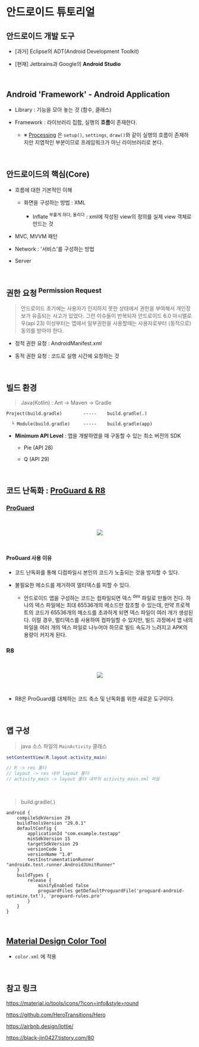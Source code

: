 # 안드로이드 튜토리얼

## 안드로이드 개발 도구

- [과거] Eclipse의 ADT(Android Development Toolkit) 

- [현재] Jetbrains과 Google의 **Android Studio**
  
<br>

## Android 'Framework' - Android Application
  
- Library : 기능을 모아 놓는 것 (함수, 클래스)

- Framework : 라이브러리 집합, 실행의 **흐름**이 존재한다.

  - ※ [Processing](https://processing.org/) 은 `setup()`, `settings`, `draw()`와 같이 실행의 흐름이 존재하지만 지엽적인 부분이므로 프레임워크가 아닌 라이브러리로 본다.

<br>

## 안드로이드의 핵심(Core)

- 흐름에 대한 기본적인 이해

  - 화면을 구성하는 방법 : XML
      
    - Inflate<sup> 부풀게 하다, 올리다</sup> : xml에 작성된 view의 정의를 실제 view 객체로 만드는 것

- MVC, MVVM 패턴

- Network : '서비스'를 구성하는 방법  

- Server

<br>

## 권한 요청<sup> Permission Request</sup> 

> 안드로이드 초기에는 사용자가 인지하지 못한 상태에서 권한을 부여해서 개인정보가 유출되는 사고가 있었다. 그런 이슈들이 반복되자 안드로이드 6.0 마시멜로우(api 23) 이상부터는 앱에서 일부권한을 사용할때는 사용자로부터 (동적으로) 동의를 받아야 한다.
   
   - 정적 권한 요청 : AndroidManifest.xml
   
   - 동적 권한 요청 : 코드로 실행 시간에 요청하는 것

<br>

## 빌드 환경

> Java(Kotlin) : Ant -> Maven -> Gradle

```
Project(build.gradle)        -----    build.gradle(.)

  └ Module(build.gradle)     -----    build.gradle(app)
```

- **Minimum API Level** : 앱을 개발하였을 때 구동할 수 있는 최소 버전의 SDK

  - Pie (API 28)    
  
  - Q (API 29)

<br>

## 코드 난독화 : [ProGuard & R8](https://www.guardsquare.com/ko/blog/proguard-and-r8-comparison-optimizers)

### [ProGuard](https://developer.android.com/studio/build/shrink-code?hl=ko)

<br>
<p align = 'center'>
<img src = 'https://user-images.githubusercontent.com/39554623/61290511-ff6b4100-a806-11e9-924c-4c526bc34362.png'>
</p>
<br>

#### ProGuard 사용 이유

- 코드 난독화를 통해 디컴파일시 본인의 코드가 노출되는 것을 방지할 수 있다.

- 불필요한 메소드를 제거하여 멀티덱스를 피할 수 있다.

  - 안드로이드 앱을 구성하는 코드는 컴파일되면 덱스<sup> dex</sup> 파일로 만들어 진다. 하나의 덱스 파일에는 최대 65536개의 메소드만 참조할 수 있는데, 만약 프로젝트의 코드가 65536개의 메소드를 초과하게 되면 덱스 파일이 여러 개가 생성된다. 이럴 경우, 멀티덱스를 사용하여 컴파일할 수 있지만, 빌드 과정에서 앱 내의 파일을 여러 개의 덱스 파일로 나누어야 하므로 빌드 속도가 느려지고 APK의 용량이 커지게 된다.

### R8

<br>
<p align = 'center'>
<img src = 'https://user-images.githubusercontent.com/39554623/61290510-ff6b4100-a806-11e9-9b75-c5fb3524e681.png'>
</p>
<br>

- R8은 ProGuard를 대체하는 코드 축소 및 난독화를 위한 새로운 도구이다.

<br>

## 앱 구성

> java 소스 파일의 `MainActivity` 클래스

```java
setContentView(R.layout.activity_main)

// R -> res 폴더
// layout -> res 내부 layout 폴더
// activity_main -> layout 폴더 내부의 activity_main.xml 파일
```

<br>

> build.gradle(.)

```
android {
    compileSdkVersion 29
    buildToolsVersion "29.0.1"
    defaultConfig {
        applicationId "com.example.testapp"
        minSdkVersion 15
        targetSdkVersion 29
        versionCode 1
        versionName "1.0"
        testInstrumentationRunner "androidx.test.runner.AndroidJUnitRunner"
    }
    buildTypes {
        release {
            minifyEnabled false
            proguardFiles getDefaultProguardFile('proguard-android-optimize.txt'), 'proguard-rules.pro'
        }
    }
}
```

<br>

## [Material Design Color Tool](https://material.io/tools/color/#!/?view.left=0&view.right=0)

- `color.xml` 에 적용

<br>

## 참고 링크

https://material.io/tools/icons/?icon=info&style=round

https://github.com/HeroTransitions/Hero

https://airbnb.design/lottie/

https://black-jin0427.tistory.com/80

